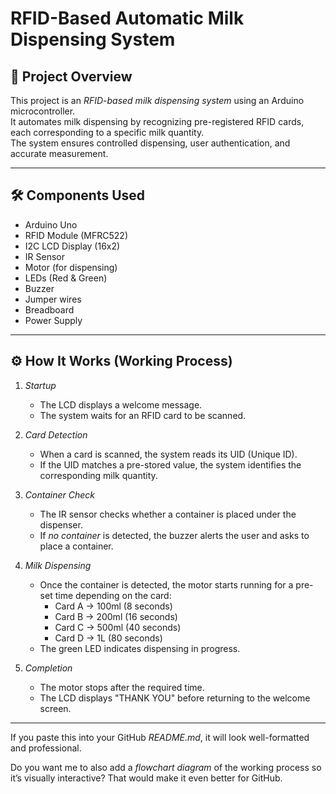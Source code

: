 # RFID-Based Automatic Milk Dispensing System

## 📌 Project Overview
This project is an *RFID-based milk dispensing system* using an Arduino microcontroller.  
It automates milk dispensing by recognizing pre-registered RFID cards, each corresponding to a specific milk quantity.  
The system ensures controlled dispensing, user authentication, and accurate measurement.

---

## 🛠 Components Used
- Arduino Uno
- RFID Module (MFRC522)
- I2C LCD Display (16x2)
- IR Sensor
- Motor (for dispensing)
- LEDs (Red & Green)
- Buzzer
- Jumper wires
- Breadboard
- Power Supply

---

## ⚙ How It Works (Working Process)
1. *Startup*  
   - The LCD displays a welcome message.  
   - The system waits for an RFID card to be scanned.

2. *Card Detection*  
   - When a card is scanned, the system reads its UID (Unique ID).  
   - If the UID matches a pre-stored value, the system identifies the corresponding milk quantity.

3. *Container Check*  
   - The IR sensor checks whether a container is placed under the dispenser.  
   - If *no container* is detected, the buzzer alerts the user and asks to place a container.  

4. *Milk Dispensing*  
   - Once the container is detected, the motor starts running for a pre-set time depending on the card:
     - Card A → 100ml (8 seconds)
     - Card B → 200ml (16 seconds)
     - Card C → 500ml (40 seconds)
     - Card D → 1L (80 seconds)
   - The green LED indicates dispensing in progress.

5. *Completion*  
   - The motor stops after the required time.  
   - The LCD displays "THANK YOU" before returning to the welcome screen.

---
If you paste this into your GitHub *README.md*, it will look well-formatted and professional.  

Do you want me to also add a *flowchart diagram* of the working process so it’s visually interactive? That would make it even better for GitHub.
